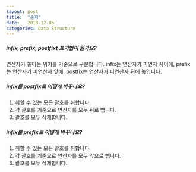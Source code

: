 ```yaml
---
layout: post
title:  "순회"
date:   2018-12-05
categories: Data Structure
---
```


##### infix, prefix, postfixt 표기법이 뭔가요?

연산자가 놓이는 위치를 기준으로 구분합니다.
infix는 연산자가 피연자 사이에, prefix는 연산자가 피연산자 앞에, postfix는 연산자가 피연산자 뒤에 놓입니다.

##### infix를 postfix로 어떻게 바꾸나요?

1. 취할 수 있는 모든 괄호를 취합니다.
2. 각 괄호를 기준으로 연산자를 모두 뒤로 뺍니다.
3. 괄호를 모두 삭제합니다.

##### infix를 prefix로 어떻게 바꾸나요?

1. 취할 수 있는 모든 괄호를 취합니다.
2. 각 괄호를 기준으로 연산자를 모두 앞으로 뺍니다.
3. 괄호를 모두 삭제합니다.